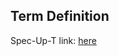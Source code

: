 ## Term Definition

Spec-Up-T link: <a href='https://weboftrust.github.io/WOT-terms/docs/glossary/threshold-signature-scheme'>here</a>
